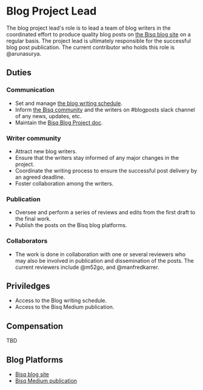 # Blog Project Lead

The blog project lead's role is to lead a team of blog writers in the coordinated effort to produce quality blog posts on [the Bisq blog site](https://bisq.network/blog/) on a regular basis. The project lead is ultimately responsible for the successful blog post publication. The current contributor who holds this role is @arunasurya.

## Duties

### Communication
- Set and manage [the blog writing schedule](https://docs.google.com/spreadsheet/d/1En6LwJQlzpsY5rOSuiZa2ThoI8rrdlTNoJK1ZlsIi38/edit#gid=0).
- Inform [the Bisq community](https://bisq.community/t/call-for-blog-writers/7040/8) and the writers on #blogposts slack channel of any news, updates, etc.
- Maintain the [Bisq Blog Project doc](bisqblogproject.md).

### Writer community
- Attract new blog writers.
- Ensure that the writers stay informed of any major changes in the project.
- Coordinate the writing process to ensure the successful post delivery by an agreed deadline.
- Foster collaboration among the writers. 

### Publication
- Oversee and perform a series of reviews and edits from the first draft to the final work.
- Publish the posts on the Bisq blog platforms.

### Collaborators
- The work is done in collaboration with one or several reviewers who may also be involved in publication and dissemination of the posts. The current reviewers include @m52go, and @manfredkarrer.

## Priviledges
- Access to the Blog writing schedule.
- Access to the Bisq Medium publication.

## Compensation
TBD

## Blog Platforms
- [Bisq blog site](https://bisq.network/blog)
- [Bisq Medium publication](https://medium.com/bisq-network)
